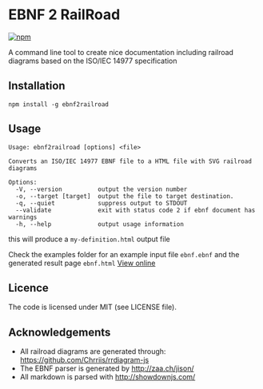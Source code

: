 # EBNF 2 RailRoad

[![npm](https://img.shields.io/npm/v/ebnf2railroad.svg)](http://npm.im/ebnf2railroad)

A command line tool to create nice documentation including railroad
diagrams based on the ISO/IEC 14977 specification

## Installation

```
npm install -g ebnf2railroad
```

## Usage

```
Usage: ebnf2railroad [options] <file>

Converts an ISO/IEC 14977 EBNF file to a HTML file with SVG railroad diagrams

Options:
  -V, --version          output the version number
  -o, --target [target]  output the file to target destination.
  -q, --quiet            suppress output to STDOUT
  --validate             exit with status code 2 if ebnf document has warnings
  -h, --help             output usage information
```

this will produce a `my-definition.html` output file

Check the examples folder for an example input file `ebnf.ebnf` and the
generated result page `ebnf.html` [View online][example-doc]

## Licence

The code is licensed under MIT (see LICENSE file).

## Acknowledgements

- All railroad diagrams are generated through: https://github.com/Chrriis/rrdiagram-js
- The EBNF parser is generated by http://zaa.ch/jison/
- All markdown is parsed with http://showdownjs.com/

[example-doc]: http://htmlpreview.github.io/?https://github.com/matthijsgroen/ebnf2railroad/blob/master/examples/ebnf.html

